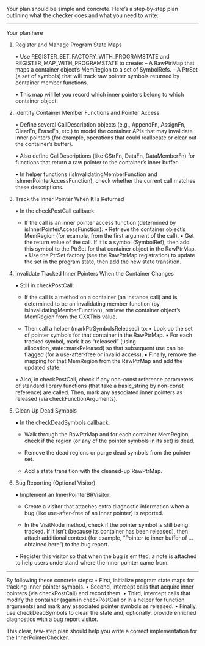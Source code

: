 Your plan should be simple and concrete. Here’s a step‐by‐step plan outlining what the checker does and what you need to write:

------------------------------------------------------------
Your plan here

1. Register and Manage Program State Maps

   • Use REGISTER_SET_FACTORY_WITH_PROGRAMSTATE and REGISTER_MAP_WITH_PROGRAMSTATE to create:
     – A RawPtrMap that maps a container object’s MemRegion to a set of SymbolRefs.
     – A PtrSet (a set of symbols) that will track raw pointer symbols returned by container member functions.
     
   • This map will let you record which inner pointers belong to which container object.

2. Identify Container Member Functions and Pointer Access

   • Define several CallDescription objects (e.g., AppendFn, AssignFn, ClearFn, EraseFn, etc.) to model the container APIs that may invalidate inner pointers (for example, operations that could reallocate or clear out the container’s buffer).
   
   • Also define CallDescriptions (like CStrFn, DataFn, DataMemberFn) for functions that return a raw pointer to the container’s inner buffer.
   
   • In helper functions (isInvalidatingMemberFunction and isInnerPointerAccessFunction), check whether the current call matches these descriptions.

3. Track the Inner Pointer When It Is Returned

   • In the checkPostCall callback:
     
     - If the call is an inner pointer access function (determined by isInnerPointerAccessFunction):
       ▪ Retrieve the container object’s MemRegion (for example, from the first argument of the call).
       ▪ Get the return value of the call. If it is a symbol (SymbolRef), then add this symbol to the PtrSet for that container object in the RawPtrMap.
       ▪ Use the PtrSet factory (see the RawPtrMap registration) to update the set in the program state, then add the new state transition.

4. Invalidate Tracked Inner Pointers When the Container Changes

   • Still in checkPostCall:
     
     - If the call is a method on a container (an instance call) and is determined to be an invalidating member function (by isInvalidatingMemberFunction), retrieve the container object’s MemRegion from the CXXThis value.
     
     - Then call a helper (markPtrSymbolsReleased) to:
       ▪ Look up the set of pointer symbols for that container in the RawPtrMap.
       ▪ For each tracked symbol, mark it as “released” (using allocation_state::markReleased) so that subsequent use can be flagged (for a use-after-free or invalid access).
       ▪ Finally, remove the mapping for that MemRegion from the RawPtrMap and add the updated state.
     
   • Also, in checkPostCall, check if any non-const reference parameters of standard library functions (that take a basic_string by non-const reference) are called. Then, mark any associated inner pointers as released (via checkFunctionArguments).

5. Clean Up Dead Symbols

   • In the checkDeadSymbols callback:
     
     - Walk through the RawPtrMap and for each container MemRegion, check if the region (or any of the pointer symbols in its set) is dead.
     
     - Remove the dead regions or purge dead symbols from the pointer set.
     
     - Add a state transition with the cleaned-up RawPtrMap.
     
6. Bug Reporting (Optional Visitor)

   • Implement an InnerPointerBRVisitor:
     
     - Create a visitor that attaches extra diagnostic information when a bug (like use-after-free of an inner pointer) is reported.
     
     - In the VisitNode method, check if the pointer symbol is still being tracked. If it isn’t (because its container has been released), then attach additional context (for example, “Pointer to inner buffer of … obtained here”) to the bug report.
     
   • Register this visitor so that when the bug is emitted, a note is attached to help users understand where the inner pointer came from.

------------------------------------------------------------

By following these concrete steps:
• First, initialize program state maps for tracking inner pointer symbols.
• Second, intercept calls that acquire inner pointers (via checkPostCall) and record them.
• Third, intercept calls that modify the container (again in checkPostCall or in a helper for function arguments) and mark any associated pointer symbols as released.
• Finally, use checkDeadSymbols to clean the state and, optionally, provide enriched diagnostics with a bug report visitor.

This clear, few-step plan should help you write a correct implementation for the InnerPointerChecker.